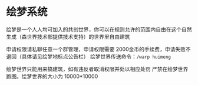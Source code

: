 # 绘梦系统

绘梦是一个人人均可加入的共创世界，你可以在规则允许的范围内自由在这个自然生成（森世界技术部提供技术支持）的世界里自由建筑

申请权限请私聊任意一个群管理，申请权限需要 2000金币的手续费，申请失败不退回（具体请见绘梦地标点公告栏）
绘梦世界传送命令：`/warp huimeng`

绘梦世界只能用来搞建筑，如有违反者取消权限并处以相应处罚
严禁在绘梦世界跑图。绘梦世界的大小为 10000*10000